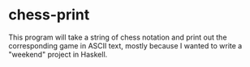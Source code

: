 # chess-print

This program will take a string of chess notation and print out the corresponding game in ASCII text, mostly because I wanted to write a "weekend" project in Haskell.

